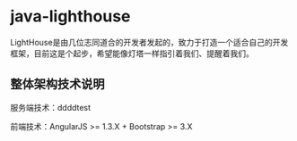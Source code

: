 java-lighthouse
===============

LightHouse是由几位志同道合的开发者发起的，致力于打造一个适合自己的开发框架，目前这是个起步，希望能像灯塔一样指引着我们、提醒着我们。

## 整体架构技术说明

服务端技术：ddddtest

前端技术：AngularJS >= 1.3.X + Bootstrap >= 3.X